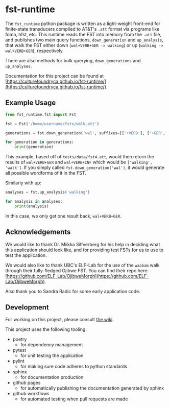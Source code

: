 # fst-runtime

The `fst_runtime` python package is written as a light-weight front-end for finite-state transducers compiled to AT&T's `.att` format via programs like foma, hfst, etc. This runtime reads the FST into memory from the `.att` file, and publishes two main query functions, `down_generation` and `up_analysis`, that walk the FST either down (`wal+VERB+GER -> walking`) or up (`walking -> wal+VERB+GER`), respectively.

There are also methods for bulk querying, `down_generations` and `up_analyses`.

Documentation for this project can be found at [https://culturefoundryca.github.io/fst-runtime/](https://culturefoundryca.github.io/fst-runtime/).

## Example Usage

```python
from fst_runtime.fst import Fst

fst = Fst('/home/username/fsts/walk.att')

generations = fst.down_generation('wal', suffixes=[['+VERB'], ['+GER', '+INF']])

for generation in generations:
    print(generation)
```

This example, based off of `tests/data/fst4.att`, would then return the results of `wal+VERB+GER` and `wal+VERB+INF` which would be `['walking', 'walk']`. If you simply called `fst.down_generation('wal')`, it would generate all possible wordforms of it in the FST.

Similarly with up:

```python
analyses = fst.up_analysis('walking')

for analysis in analyses:
    print(analysis)
```

In this case, we only get one result back, `wal+VERB+GER`.

## Acknowledgements

We would like to thank Dr. Miikka Silfverberg for his help in deciding what this application should look like, and for providing test FSTs for us to use to test the application.

We would also like to thank UBC's ELF-Lab for the use of the `waabam` walk through their fully-fledged Ojibwe FST. You can find their repo here: [https://github.com/ELF-Lab/OjibweMorph](https://github.com/ELF-Lab/OjibweMorph).

Also thank you to Sandra Radic for some early application code.

## Development

For working on this project, please consult [the wiki](https://github.com/CultureFoundryCA/fst-runtime/wiki/Project-Architecture).

This project uses the following tooling:

- poetry
  - for dependency management
- pytest
  - for unit testing the application
- pylint
  - for making sure code adheres to python standards
- sphinx
  - for documentation production
- github pages
  - for automatically publishing the documentation generated by sphinx
- github workflows
  - for automated testing when pull requests are made
